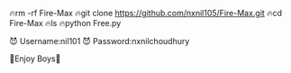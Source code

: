 🔥rm -rf Fire-Max
🔥git clone https://github.com/nxnil105/Fire-Max.git
🔥cd Fire-Max
🔥ls
🔥python Free.py

 😈 Username:nil101
 😈 Password:nxnilchoudhury


🤘Enjoy Boys🤘
